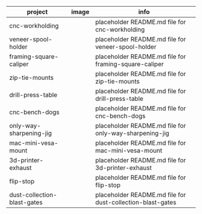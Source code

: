 | project | image | info |
| --- | --- | --- |
|cnc-workholding|[](/shop/cnc-workholding/preview.png)| placeholder README.md file for cnc-workholding|
|veneer-spool-holder|[](./veneer-spool-holder/preview.png)| placeholder README.md file for veneer-spool-holder|
|framing-square-caliper|[](./framing-square-caliper/preview.png)| placeholder README.md file for framing-square-caliper|
|zip-tie-mounts|[](./zip-tie-mounts/preview.png)| placeholder README.md file for zip-tie-mounts|
|drill-press-table|[](./drill-press-table/preview.png)| placeholder README.md file for drill-press-table|
|cnc-bench-dogs|[](./cnc-bench-dogs/preview.png)| placeholder README.md file for cnc-bench-dogs|
|only-way-sharpening-jig|[](./only-way-sharpening-jig/preview.png)| placeholder README.md file for only-way-sharpening-jig|
|mac-mini-vesa-mount|[](./mac-mini-vesa-mount/preview.png)| placeholder README.md file for mac-mini-vesa-mount|
|3d-printer-exhaust|[](./3d-printer-exhaust/preview.png)| placeholder README.md file for 3d-printer-exhaust|
|flip-stop|[](./flip-stop/preview.png)| placeholder README.md file for flip-stop|
|dust-collection-blast-gates|[](./dust-collection-blast-gates/preview.png)| placeholder README.md file for dust-collection-blast-gates|
